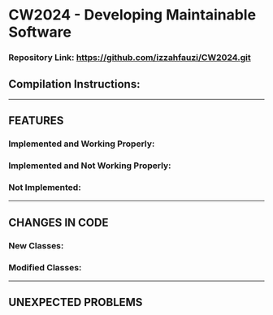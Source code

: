 # CW2024 - Developing Maintainable Software
### Repository Link: https://github.com/izzahfauzi/CW2024.git

## Compilation Instructions:

---

## FEATURES

### Implemented and Working Properly:

### Implemented and Not Working Properly:

### Not Implemented:

---

## CHANGES IN CODE

### New Classes:

### Modified Classes:

---

## UNEXPECTED PROBLEMS
